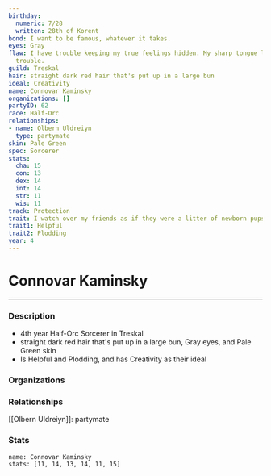 ```yaml
---
birthday:
  numeric: 7/28
  written: 28th of Korent
bond: I want to be famous, whatever it takes.
eyes: Gray
flaw: I have trouble keeping my true feelings hidden. My sharp tongue lands me in
  trouble.
guild: Treskal
hair: straight dark red hair that's put up in a large bun
ideal: Creativity
name: Connovar Kaminsky
organizations: []
partyID: 62
race: Half-Orc
relationships:
- name: Olbern Uldreiyn
  type: partymate
skin: Pale Green
spec: Sorcerer
stats:
  cha: 15
  con: 13
  dex: 14
  int: 14
  str: 11
  wis: 11
track: Protection
trait: I watch over my friends as if they were a litter of newborn pups.
trait1: Helpful
trait2: Plodding
year: 4
---
```

# Connovar Kaminsky
---
### Description
- 4th year Half-Orc Sorcerer in Treskal
- straight dark red hair that's put up in a large bun, Gray eyes, and Pale Green skin
- Is Helpful and Plodding, and has Creativity as their ideal

### Organizations
### Relationships
[[Olbern Uldreiyn]]: partymate
### Stats
```statblock
name: Connovar Kaminsky
stats: [11, 14, 13, 14, 11, 15]
```